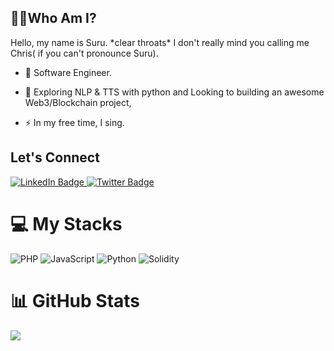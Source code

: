  <!-- Banner here -->
 ## 👨‍💻Who Am I?
 <p>
Hello, my name is Suru. *clear throats* I don't really mind you calling me Chris( if you can't pronounce Suru).
 
 - :telescope: Software Engineer.

- :seedling: Exploring NLP & TTS with python and Looking to building an awesome Web3/Blockchain project,

- :zap: In my free time, I sing.
</p>

 ## Let's Connect
<div id="badges">
  <a href="https://www.linkedin.com/in/suruabiye/">
    <img src="https://img.shields.io/badge/LinkedIn-blue?style=for-the-badge&logo=linkedin&logoColor=white" alt="LinkedIn Badge"/>
  </a>
<!--   <a href="#">
    <img src="https://img.shields.io/badge/YouTube-red?style=for-the-badge&logo=youtube&logoColor=white" alt="Youtube Badge"/>
  </a> -->
  <a href="https://twitter.com/suruabiye">
    <img src="https://img.shields.io/badge/Twitter-blue?style=for-the-badge&logo=twitter&logoColor=white" alt="Twitter Badge"/>
  </a>
</div>

<h1>💻 My Stacks</h1>

![PHP](https://img.shields.io/badge/php-3670A0?style=for-the-badge&logo=PHP&logoColor=white)
![JavaScript](https://img.shields.io/badge/javascript-%23007ACC.svg?style=for-the-badge&logo=JavaScript&logoColor=white)
![Python](https://img.shields.io/badge/python-3670A0?style=for-the-badge&logo=python&logoColor=ffdd54)
![Solidity](https://img.shields.io/badge/Solidity-%23363636.svg?style=for-the-badge&logo=solidity&logoColor=white)
<!-- ![Rust](https://img.shields.io/badge/rust-%23000000.svg?style=for-the-badge&logo=rust&logoColor=white) -->
<!-- ![React](https://img.shields.io/badge/react-%2320232a.svg?style=for-the-badge&logo=react&logoColor=%2361DAFB) -->

<h1>📊 GitHub Stats</h1>

<!-- ![](https://github-readme-stats.vercel.app/api?username=suruabiye&theme=dark&hide_border=true&include_all_commits=false&count_private=false)<br/> -->
<!-- ![](https://github-readme-streak-stats.herokuapp.com/?user=suruabiye&theme=dark&hide_border=true)<br/> -->
<a href="https://github.com/suruabiye/suruabiye">
  <img align="center" src="https://github-readme-stats.vercel.app/api/top-langs/?username=suruabiye&title_color=ffffff&hide=blade,shell,hack&text_color=c9cacc&icon_color=2bbc8a&bg_color=1d1f21&count_private=true&&langs_count=2" />
</a>
<!-- ![](https://github-readme-stats.vercel.app/api/top-langs/?username=suruabiye&theme=dark&hide_border=true&include_all_commits=false&count_private=true&layout=compact) -->

<!-- 
Here are some ideas to get you started:

- 🔭 I’m currently working on ...
- 🌱 I’m currently learning ...
- 👯 I’m looking to collaborate on ...
- 🤔 I’m looking for help with ...
- 💬 Ask me about ...
- 📫 How to reach me: ...
- 😄 Pronouns: ...
- ⚡ Fun fact: ... -->

